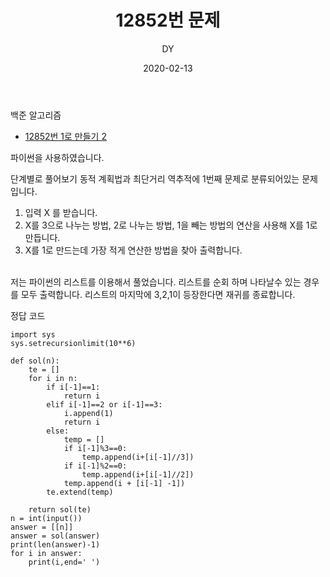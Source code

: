 ﻿---
layout: post
title:  "12852번 문제"
date:   2020-02-13
author: DY
comments: true
categories: backjoon
---

백준 알고리즘
* [12852번 1로 만들기 2](https://www.acmicpc.net/problem/12852)


파이썬을 사용하였습니다.

단계별로 풀어보기 동적 계획법과 최단거리 역추적에 1번째 문제로 분류되어있는 문제입니다. <br/>
        
1. 입력 X 를 받습니다. <br/>
2. X를 3으로 나누는 방법, 2로 나누는 방법, 1을 빼는 방법의 연산을 사용해 X를 1로 만듭니다. <br/>
3. X를 1로 만드는데 가장 적게 연산한 방법을 찾아 출력합니다. <br/><br/>

        
저는 파이썬의 리스트를 이용해서 풀었습니다. 
리스트를 순회 하며 나타날수 있는 경우를 모두 출력합니다.
리스트의 마지막에 3,2,1이 등장한다면 재귀를 종료합니다.
        
        
정답 코드

~~~
import sys
sys.setrecursionlimit(10**6)

def sol(n):
    te = []
    for i in n:
        if i[-1]==1:
            return i
        elif i[-1]==2 or i[-1]==3:
            i.append(1)
            return i
        else:
            temp = []
            if i[-1]%3==0:
                temp.append(i+[i[-1]//3])
            if i[-1]%2==0:
                temp.append(i+[i[-1]//2])
            temp.append(i + [i[-1] -1])
        te.extend(temp)

    return sol(te)
n = int(input())
answer = [[n]]
answer = sol(answer)
print(len(answer)-1)
for i in answer:
    print(i,end=' ')


~~~